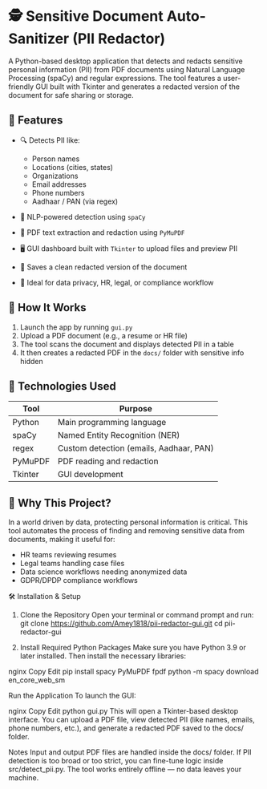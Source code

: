 # 🕵️ Sensitive Document Auto-Sanitizer (PII Redactor)

A Python-based desktop application that detects and redacts sensitive personal information (PII) from PDF documents using Natural Language Processing (spaCy) and regular expressions. The tool features a user-friendly GUI built with Tkinter and generates a redacted version of the document for safe sharing or storage.

## 📌 Features

- 🔍 Detects PII like:
  - Person names
  - Locations (cities, states)
  - Organizations
  - Email addresses
  - Phone numbers
  - Aadhaar / PAN (via regex)
  
- 🧠 NLP-powered detection using `spaCy`
- 📄 PDF text extraction and redaction using `PyMuPDF`
- 🖥️ GUI dashboard built with `Tkinter` to upload files and preview PII
- 📂 Saves a clean redacted version of the document
- 🔐 Ideal for data privacy, HR, legal, or compliance workflow


## 🚀 How It Works

1. Launch the app by running `gui.py`
2. Upload a PDF document (e.g., a resume or HR file)
3. The tool scans the document and displays detected PII in a table
4. It then creates a redacted PDF in the `docs/` folder with sensitive info hidden



## 🔧 Technologies Used

| Tool        | Purpose                               |
|-------------|----------------------------------------|
| Python      | Main programming language              |
| spaCy       | Named Entity Recognition (NER)         |
| regex       | Custom detection (emails, Aadhaar, PAN)|
| PyMuPDF     | PDF reading and redaction              |
| Tkinter     | GUI development                        |



## 🧠 Why This Project?

In a world driven by data, protecting personal information is critical. This tool automates the process of finding and removing sensitive data from documents, making it useful for:
- HR teams reviewing resumes
- Legal teams handling case files
- Data science workflows needing anonymized data
- GDPR/DPDP compliance workflows


🛠 Installation & Setup
1. Clone the Repository
Open your terminal or command prompt and run:
git clone https://github.com/Amey1818/pii-redactor-gui.git
cd pii-redactor-gui

2. Install Required Python Packages
Make sure you have Python 3.9 or later installed. Then install the necessary libraries:

nginx
Copy
Edit
pip install spacy PyMuPDF fpdf
python -m spacy download en_core_web_sm

Run the Application
To launch the GUI:

nginx
Copy
Edit
python gui.py
This will open a Tkinter-based desktop interface. You can upload a PDF file, view detected PII (like names, emails, phone numbers, etc.), and generate a redacted PDF saved to the docs/ folder.

Notes
Input and output PDF files are handled inside the docs/ folder.
If PII detection is too broad or too strict, you can fine-tune logic inside src/detect_pii.py.
The tool works entirely offline — no data leaves your machine.
